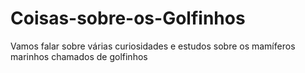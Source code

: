 # Coisas-sobre-os-Golfinhos
Vamos falar sobre várias curiosidades e estudos sobre os mamíferos marinhos chamados de golfinhos
